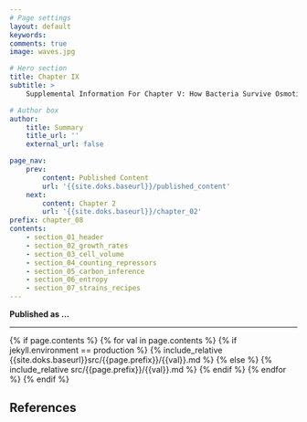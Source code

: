 ```yaml
---
# Page settings
layout: default
keywords:
comments: true
image: waves.jpg

# Hero section
title: Chapter IX
subtitle: > 
    Supplemental Information For Chapter V: How Bacteria Survive Osmotic Shocks

# Author box
author:
    title: Summary
    title_url: ''
    external_url: false

page_nav:
    prev:
        content: Published Content
        url: '{{site.doks.baseurl}}/published_content'
    next:
        content: Chapter 2
        url: '{{site.doks.baseurl}}/chapter_02'
prefix: chapter_08
contents:
    - section_01_header
    - section_02_growth_rates
    - section_03_cell_volume
    - section_04_counting_repressors
    - section_05_carbon_inference
    - section_06_entropy
    - section_07_strains_recipes
---
```



**Published as ...**
<hr/>
{% if page.contents %}
{% for val in page.contents %}
{% if jekyll.environment == production %}
{% include_relative {{site.doks.baseurl}}src/{{page.prefix}}/{{val}}.md %}
{% else %}
{% include_relative src/{{page.prefix}}/{{val}}.md %}
{% endif %}
{% endfor %}
{% endif %}

## References